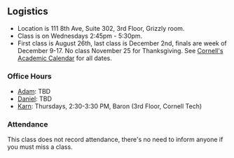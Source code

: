Logistics
---------

* Location is 111 8th Ave, Suite 302, 3rd Floor, Grizzly room. 
* Class is on Wednesdays 2:45pm - 5:30pm.
* First class is August 26th, last class is December 2nd, finals are week of December 9-17. No class November 25 for Thanksgiving. See [Cornell's Academic Calendar](https://www.cornell.edu/academics/calendar/) for all dates.

### Office Hours

* [Adam](/people/adam-fleming.md): TBD
* [Daniel](/people/daniel-doubrovkine.md): TBD
* [Karn](/people/karn-seth.md): Thursdays, 2:30-3:30 PM, Baron (3rd Floor, Cornell Tech)

### Attendance

This class does not record attendance, there's no need to inform anyone if you must miss a class.
